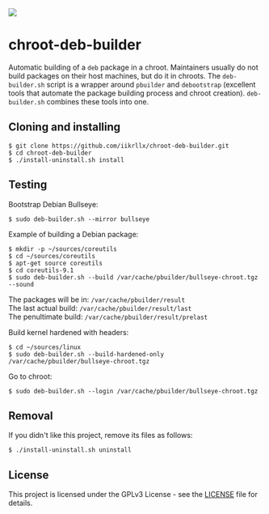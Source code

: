 <a href="https://github.com/iikrllx/chroot-deb-builder/tree/master">
    <img src="https://img.shields.io/badge/scripts%20for%20maintainers-blue?style=flat&logo=Debian&logoColor=CE0056&labelColor=white">
</a>

# chroot-deb-builder
Automatic building of a ```deb``` package in a chroot. Maintainers usually do not build packages
on their host machines, but do it in chroots. The ```deb-builder.sh``` script is a wrapper
around ```pbuilder``` and ```debootstrap``` (excellent tools that automate the package building
process and chroot creation). ```deb-builder.sh``` combines these tools into one.

## Cloning and installing
```
$ git clone https://github.com/iikrllx/chroot-deb-builder.git
$ cd chroot-deb-builder
$ ./install-uninstall.sh install
```

## Testing
Bootstrap Debian Bullseye:
```
$ sudo deb-builder.sh --mirror bullseye
```

Example of building a Debian package:
```
$ mkdir -p ~/sources/coreutils
$ cd ~/sources/coreutils
$ apt-get source coreutils
$ cd coreutils-9.1
$ sudo deb-builder.sh --build /var/cache/pbuilder/bullseye-chroot.tgz --sound
```

The packages will be in: ```/var/cache/pbuilder/result```<br/>
The last actual build: ```/var/cache/pbuilder/result/last```<br/>
The penultimate build: ```/var/cache/pbuilder/result/prelast```<br/>

Build kernel hardened with headers:
```
$ cd ~/sources/linux
$ sudo deb-builder.sh --build-hardened-only /var/cache/pbuilder/bullseye-chroot.tgz
```

Go to chroot:
```
$ sudo deb-builder.sh --login /var/cache/pbuilder/bullseye-chroot.tgz
```

## Removal
If you didn't like this project, remove its files as follows:
```
$ ./install-uninstall.sh uninstall
```

## License
This project is licensed under the GPLv3 License - see the
[LICENSE](https://github.com/iikrllx/chroot-deb-builder/blob/master/LICENSE) file for details.
